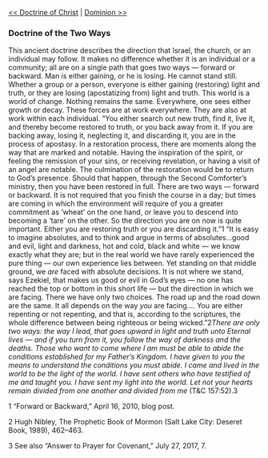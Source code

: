 [<< Doctrine of Christ](Doctrine%20of%20Christ.md)  |  [Dominion >>](Dominion.md)

### Doctrine of the Two Ways
This ancient doctrine describes the direction that Israel, the church, or an individual may follow. It makes no difference whether it is an individual or a community; all are on a single path that goes two ways — forward or backward. Man is either gaining, or he is losing. He cannot stand still. Whether a group or a person, everyone is either gaining (restoring) light and truth, or they are losing (apostatizing from) light and truth. This world is a world of change. Nothing remains the same. Everywhere, one sees either growth or decay. These forces are at work everywhere. They are also at work within each individual. “You either search out new truth, find it, live it, and thereby become restored to truth, or you back away from it. If you are backing away, losing it, neglecting it, and discarding it, you are in the process of apostasy. In a restoration process, there are moments along the way that are marked and notable. Having the inspiration of the spirit, or feeling the remission of your sins, or receiving revelation, or having a visit of an angel are notable. The culmination of the restoration would be to return to God’s presence. Should that happen, through the Second Comforter’s ministry, then you have been restored in full. There are two ways — forward or backward. It is not required that you finish the course in a day; but times are coming in which the environment will require of you a greater commitment as ‘wheat’ on the one hand, or leave you to descend into becoming a ‘tare’ on the other. So the direction you are on now is quite important. Either you are restoring truth or you are discarding it.”1 “It is easy to imagine absolutes, and to think and argue in terms of absolutes…good and evil, light and darkness, hot and cold, black and white — we know exactly what they are; but in the real world we have rarely experienced the pure thing — our own experience lies between. Yet standing on that middle ground, we *are* faced with absolute decisions. It is not where we stand, says Ezekiel, that makes us good or evil in God’s eyes — no one has reached the top or bottom in this short life — but the direction in which we are facing. There we have only two choices. The road up and the road down are the same. It all depends on the way *you* are facing…. You are either repenting or not repenting, and that is, according to the scriptures, the whole difference between being righteous or being wicked.”2*There are only two ways: the way I lead, that goes upward in light and truth unto Eternal lives — and if you turn from it, you follow the way of darkness and the deaths. Those who want to come where I am must be able to abide the conditions established for my Father’s Kingdom. I have given to you the means to understand the conditions you must abide. I came and lived in the world to be the light of the world. I have sent others who have testified of me and taught you. I have sent my light into the world. Let not your hearts remain divided from one another and divided from me* (T&C 157:52).3



1 “Forward or Backward,” April 16, 2010, blog post.


2 Hugh Nibley, The Prophetic Book of Mormon (Salt Lake City: Deseret Book, 1989), 462–463.


3 See also “Answer to Prayer for Covenant,” July 27, 2017, 7.